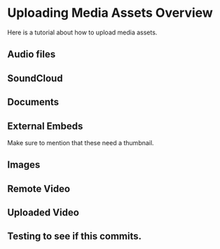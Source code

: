 # Uploading Media Assets Overview

Here is a tutorial about how to upload media assets. 

## Audio files

## SoundCloud

## Documents

## External Embeds
Make sure to mention that these need a thumbnail.

## Images

## Remote Video

## Uploaded Video

## Testing to see if this commits.